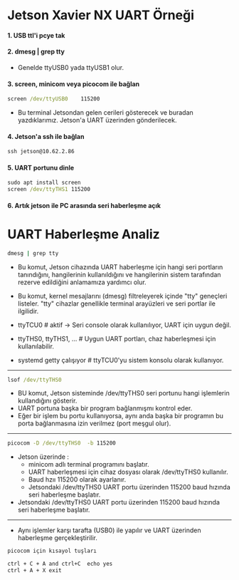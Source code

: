 # Jetson Xavier NX UART Örneği

#### 1. USB ttl'i pcye tak

#### 2. dmesg | grep tty

* Genelde ttyUSB0 yada ttyUSB1 olur.

#### 3. screen, minicom veya picocom ile bağlan

```cmd
screen /dev/ttyUSB0    115200
```
* Bu terminal Jetsondan gelen cerileri gösterecek ve buradan yazdıklarımız. Jetson'a UART üzerinden gönderilecek.

#### 4. Jetson'a ssh ile bağlan

```cmd
ssh jetson@10.62.2.86
```

#### 5. UART portunu dinle

```cmd
sudo apt install screen
screen /dev/ttyTHS1 115200
```

#### 6. Artık jetson ile PC arasında seri haberleşme açık




# UART Haberleşme Analiz

```cmd
dmesg | grep tty
```

* Bu komut, Jetson cihazında UART haberleşme için hangi seri portların tanındığını, hangilerinin kullanıldığını ve hangilerinin sistem tarafından rezerve edildiğini anlamamıza yardımcı olur.
* Bu komut, kernel mesajlarını (dmesg) filtreleyerek içinde "tty" geneçleri listeler. "tty" cihazlar genellikle terminal arayüzleri ve seri portlar ile ilgilidir.


* ttyTCU0                      # aktif -> Seri console olarak kullanılıyor, UART için uygun değil.
* ttyTHS0, ttyTHS1, ...        # Uygun UART portları, chaz haberleşmesi için kullanılabilir.
* systemd getty çalışıyor      # ttyTCU0'yu sistem konsolu olarak kullanıyor.

-----------------------------------------------------------------------------------------------------------

```cmd
lsof /dev/ttyTHS0 
```
* BU komut, Jetson sisteminde /dev/ttyTHS0 seri portunu hangi işlemlerin kullandığını gösterir.
* UART portuna başka bir program bağlanmışmı kontrol eder.
* Eğer bir işlem bu portu kullanıyorsa, aynı anda başka bir programın bu porta bağlanmasına izin verilmez (port meşgul olur).


------------------------------------------------------------------------------------------------------------

```cmd
picocom -D /dev/ttyTHS0  -b 115200
```
* Jetson üzerinde :
  * minicom adlı terminal programını başlatır.
  * UART haberleşmesi için cihaz dosyası olarak /dev/ttyTHS0 kullanılır.
  * Baud hzıı 115200 olarak ayarlanır.
  * Jetsondaki /dev/ttyTHS0 UART portu üzerinden 115200 baud hızında seri haberleşme başlatır.
* Jetsondaki /dev/ttyTHS0 UART portu üzerinden 115200 baud hızında seri haberleşme başlatır.

------------------------------------------------------------------------------------------------------------

* Aynı işlemler karşı tarafta (USB0) ile yapılır ve UART üzerinden haberleşme gerçekleştirilir.

```cmd
picocom için kısayol tuşları

ctrl + C + A and ctrl+C  echo yes
ctrl + A + X exit
```



























